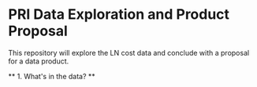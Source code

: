 # PRI Data Exploration and Product Proposal

This repository will explore the LN cost data and conclude with a proposal for a data product.


** 1. What's in the data? **



